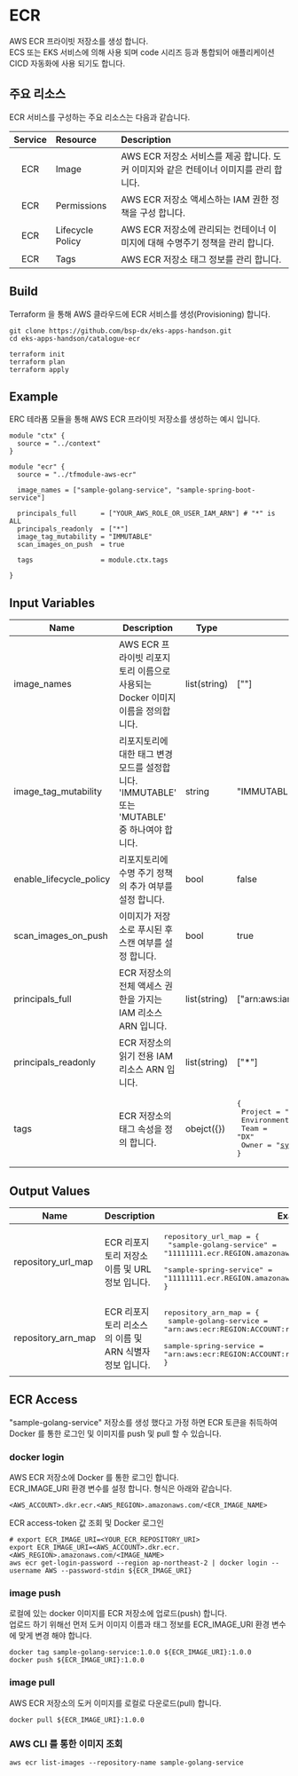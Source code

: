 # ECR
AWS ECR 프라이빗 저장소를 생성 합니다.  
ECS 또는 EKS 서비스에 의해 사용 되며 code 시리즈 등과 통합되어 애플리케이션 CICD 자동화에 사용 되기도 합니다.

## 주요 리소스
 
ECR 서비스를 구성하는 주요 리소스는 다음과 같습니다.

|  Service          | Resource              |  Description |
| :-------------:   | :-------------        | :----------- |
| ECR               | Image                 | AWS ECR 저장소 서비스를 제공 합니다. 도커 이미지와 같은 컨테이너 이미지를 관리 합니다. |   
| ECR               | Permissions           | AWS ECR 저장소 액세스하는 IAM 권한 정책을 구성 합니다. |   
| ECR               | Lifecycle Policy      | AWS ECR 저장소에 관리되는 컨테이너 이미지에 대해 수명주기 정책을 관리 합니다. |   
| ECR               | Tags                  | AWS ECR 저장소 태그 정보를 관리 합니다. |   

## Build
Terraform 을 통해 AWS 클라우드에 ECR 서비스를 생성(Provisioning) 합니다.  

```
git clone https://github.com/bsp-dx/eks-apps-handson.git
cd eks-apps-handson/catalogue-ecr

terraform init
terraform plan
terraform apply
```


## Example

ERC 테라폼 모듈을 통해 AWS ECR 프라이빗 저장소를 생성하는 예시 입니다.

```
module "ctx" {
  source = "../context"
}

module "ecr" {
  source = "../tfmodule-aws-ecr"
  
  image_names = ["sample-golang-service", "sample-spring-boot-service"]
  
  principals_full      = ["YOUR_AWS_ROLE_OR_USER_IAM_ARN"] # "*" is ALL
  principals_readonly  = ["*"]
  image_tag_mutability = "IMMUTABLE"
  scan_images_on_push  = true
  
  tags                 = module.ctx.tags
  
}
```


## Input Variables

| Name | Description | Type | Example | Required |
|------|-------------|------|---------|:--------:|
| image_names | AWS ECR 프라이빗 리포지토리 이름으로 사용되는 Docker 이미지 이름을 정의합니다. | list(string) | [""] | No |
| image_tag_mutability | 리포지토리에 대한 태그 변경 모드를 설정합니다. 'IMMUTABLE' 또는 'MUTABLE' 중 하나여야 합니다. | string | "IMMUTABLE"| No |
| enable_lifecycle_policy | 리포지토리에 수명 주기 정책의 추가 여부를 설정 합니다. | bool | false| No |
| scan_images_on_push | 이미지가 저장소로 푸시된 후 스캔 여부를 설정 합니다. | bool | true| No |
| principals_full     | ECR 저장소의 전체 액세스 권한을 가지는 IAM 리소스 ARN 입니다. | list(string) | ["arn:aws:iam::111111:user/apple_arn","arn:aws:iam::111111:role/admin_arn"] | No |
| principals_readonly | ECR 저장소의 읽기 전용 IAM 리소스 ARN 입니다. | list(string) | ["*"] | No |
| tags | ECR 저장소의 태그 속성을 정의 합니다. | obejct({}) | <pre>{<br>    Project = "simple"<br>    Environment = "Test"<br>    Team = "DX"<br>    Owner = "symplesims@email.com"<br>}</pre> | Yes |

## Output Values

| Name | Description | Example |  
|------|-------------|---------| 
| repository_url_map | ECR 리포지토리 저장소 이름 및 URL 정보 입니다. | <pre>repository_url_map = {<br>  "sample-golang-service" = "11111111.ecr.REGION.amazonaws.com/sample-golang-service"<br>  "sample-spring-service" = "11111111.ecr.REGION.amazonaws.com/sample-spring-service"<br>}</pre> |
| repository_arn_map | ECR 리포지토리 리소스의 이름 및 ARN 식별자 정보 입니다. | <pre>repository_arn_map = {<br>  sample-golang-service = "arn:aws:ecr:REGION:ACCOUNT:repository/sample-golang-service"<br>  sample-spring-service = "arn:aws:ecr:REGION:ACCOUNT:repository/sample-spring-service"<br>}</pre> |


## ECR Access

"sample-golang-service" 저장소를 생성 했다고 가정 하면 ECR 토큰을 취득하여 Docker 를 통한 로그인 및 이미지를 push 및 pull 할 수 있습니다.

### docker login

AWS ECR 저장소에 Docker 를 통한 로그인 합니다.  
ECR_IMAGE_URI 환경 변수를 설정 합니다. 형식은 아래와 같습니다.

```
<AWS_ACCOUNT>.dkr.ecr.<AWS_REGION>.amazonaws.com/<ECR_IMAGE_NAME>
```

ECR access-token 값 조회 및 Docker 로그인

```
# export ECR_IMAGE_URI=<YOUR_ECR_REPOSITORY_URI>
export ECR_IMAGE_URI=<AWS_ACCOUNT>.dkr.ecr.<AWS_REGION>.amazonaws.com/<IMAGE_NAME>
aws ecr get-login-password --region ap-northeast-2 | docker login --username AWS --password-stdin ${ECR_IMAGE_URI}
```

### image push

로컬에 있는 docker 이미지를 ECR 저장소에 업로드(push) 합니다.  
업로드 하기 위해선 먼저 도커 이미지 이름과 태그 정보를 ECR_IMAGE_URI 환경 변수에 맞게 변경 해야 합니다.

```
docker tag sample-golang-service:1.0.0 ${ECR_IMAGE_URI}:1.0.0
docker push ${ECR_IMAGE_URI}:1.0.0
```

### image pull

AWS ECR 저장소의 도커 이미지를 로컬로 다운로드(pull) 합니다.

```
docker pull ${ECR_IMAGE_URI}:1.0.0
```

### AWS CLI 를 통한 이미지 조회

```
aws ecr list-images --repository-name sample-golang-service
```

